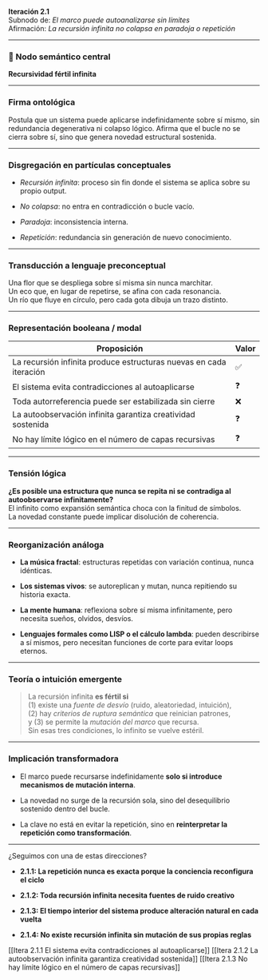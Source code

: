 **Iteración 2.1**  
Subnodo de: _El marco puede autoanalizarse sin límites_  
Afirmación: _La recursión infinita no colapsa en paradoja o repetición_

---

### 🧠 Nodo semántico central

**Recursividad fértil infinita**

---

### Firma ontológica

Postula que un sistema puede aplicarse indefinidamente sobre sí mismo, sin redundancia degenerativa ni colapso lógico. Afirma que el bucle no se cierra sobre sí, sino que genera novedad estructural sostenida.

---

### Disgregación en partículas conceptuales

- _Recursión infinita_: proceso sin fin donde el sistema se aplica sobre su propio output.
    
- _No colapsa_: no entra en contradicción o bucle vacío.
    
- _Paradoja_: inconsistencia interna.
    
- _Repetición_: redundancia sin generación de nuevo conocimiento.
    

---

### Transducción a lenguaje preconceptual

Una flor que se despliega sobre sí misma sin nunca marchitar.  
Un eco que, en lugar de repetirse, se afina con cada resonancia.  
Un río que fluye en círculo, pero cada gota dibuja un trazo distinto.

---

### Representación booleana / modal

| Proposición                                                        | Valor |
| ------------------------------------------------------------------ | ----- |
| La recursión infinita produce estructuras nuevas en cada iteración | ✅     |
| El sistema evita contradicciones al autoaplicarse                  | ❓     |
| Toda autorreferencia puede ser estabilizada sin cierre             | ❌     |
| La autoobservación infinita garantiza creatividad sostenida        | ❓     |
| No hay límite lógico en el número de capas recursivas              | ❓     |

---

### Tensión lógica

**¿Es posible una estructura que nunca se repita ni se contradiga al autoobservarse infinitamente?**  
El infinito como expansión semántica choca con la finitud de símbolos.  
La novedad constante puede implicar disolución de coherencia.

---

### Reorganización análoga

- **La música fractal**: estructuras repetidas con variación continua, nunca idénticas.
    
- **Los sistemas vivos**: se autoreplican y mutan, nunca repitiendo su historia exacta.
    
- **La mente humana**: reflexiona sobre sí misma infinitamente, pero necesita sueños, olvidos, desvíos.
    
- **Lenguajes formales como LISP o el cálculo lambda**: pueden describirse a sí mismos, pero necesitan funciones de corte para evitar loops eternos.
    

---

### Teoría o intuición emergente

> La recursión infinita **es fértil si**  
> (1) existe una _fuente de desvío_ (ruido, aleatoriedad, intuición),  
> (2) hay _criterios de ruptura semántica_ que reinician patrones,  
> y (3) se permite la _mutación del marco_ que recursa.  
> Sin esas tres condiciones, lo infinito se vuelve estéril.

---

### Implicación transformadora

- El marco puede recursarse indefinidamente **solo si introduce mecanismos de mutación interna**.
    
- La novedad no surge de la recursión sola, sino del desequilibrio sostenido dentro del bucle.
    
- La clave no está en evitar la repetición, sino en **reinterpretar la repetición como transformación**.
    

---

¿Seguimos con una de estas direcciones?

- **2.1.1: La repetición nunca es exacta porque la conciencia reconfigura el ciclo**
    
- **2.1.2: Toda recursión infinita necesita fuentes de ruido creativo**
    
- **2.1.3: El tiempo interior del sistema produce alteración natural en cada vuelta**
    
- **2.1.4: No existe recursión infinita sin mutación de sus propias reglas**
    

[[Itera 2.1.1 El sistema evita contradicciones al autoaplicarse]]
[[Itera 2.1.2 La autoobservación infinita garantiza creatividad sostenida]]
[[Itera 2.1.3 No hay límite lógico en el número de capas recursivas]]